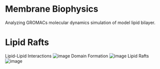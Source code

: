 # Membrane Biophysics
Analyzing GROMACs molecular dynamics simulation of model lipid bilayer. 

# Lipid Rafts
Lipid-Lipid Interactions
![image](https://github.com/kelleypa/Membrane-Biophysics/assets/107891103/8ebff236-7e70-49c2-a3db-0c0f39fcebee)
Domain Formation
![image](https://github.com/kelleypa/Membrane-Biophysics/assets/107891103/f5f150d8-c8ca-4cfe-9035-dec9d378111d)
Lipid Rafts
![image](https://github.com/kelleypa/Membrane-Biophysics/assets/107891103/4838153d-d2ae-42f4-bd81-2c3d249a022a)

